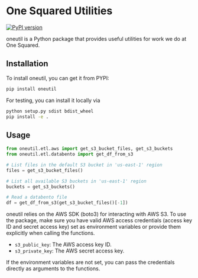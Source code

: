 # One Squared Utilities

[![PyPI version](https://badge.fury.io/py/oneutil.svg)](https://badge.fury.io/py/oneutil)

oneutil is a Python package that provides useful utilities for work we do at One Squared.

## Installation

To install oneutil, you can get it from PYPI:

```bash
pip install oneutil

```

For testing, you can install it locally via

```bash
python setup.py sdist bdist_wheel
pip install -e . 
```

## Usage

```python
from oneutil.etl.aws import get_s3_bucket_files, get_s3_buckets
from oneutil.etl.databento import get_df_from_s3

# List files in the default S3 bucket in 'us-east-1' region
files = get_s3_bucket_files()

# List all available S3 buckets in 'us-east-1' region
buckets = get_s3_buckets()

# Read a databento file
df = get_df_from_s3(get_s3_bucket_files()[-1])
```

oneutil relies on the AWS SDK (boto3) for interacting with AWS S3. To use the package, make sure you have valid AWS access credentials (access key ID and secret access key) set as environment variables or provide them explicitly when calling the functions.

- `s3_public_key`: The AWS access key ID.
- `s3_private_key`: The AWS secret access key.

If the environment variables are not set, you can pass the credentials directly as arguments to the functions.
